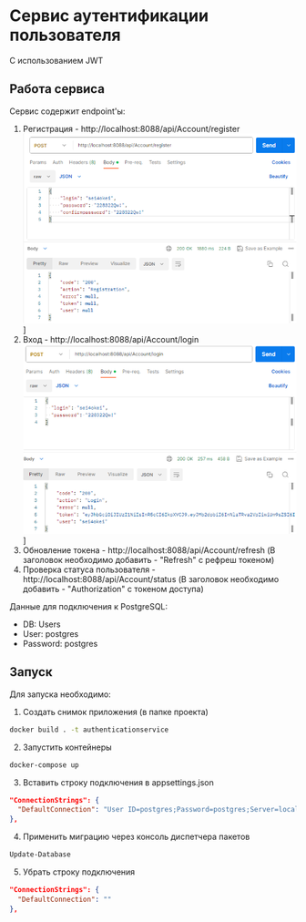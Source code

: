# Сервис аутентификации пользователя
C использованием JWT

## Работа сервиса
Сервис содержит endpoint'ы:
1. Регистрация - http://localhost:8088/api/Account/register
![Register](https://github.com/sei4okei/authentication-service/blob/docker/Pasted%20image%2020230903204312.png)]
2. Вход - http://localhost:8088/api/Account/login
![Login](https://github.com/sei4okei/authentication-service/blob/docker/Pasted%20image%2020230903204337.png)]
3. Обновление токена - http://localhost:8088/api/Account/refresh (В заголовок необходимо добавить - "Refresh" с рефреш токеном)
4. Проверка статуса пользователя - http://localhost:8088/api/Account/status (В заголовок необходимо добавить - "Authorization" с токеном доступа)

Данные для подключения к PostgreSQL:
- DB: Users
- User: postgres
- Password: postgres
## Запуск
Для запуска необходимо:

1. Создать снимок приложения (в папке проекта)
```cmd
docker build . -t authenticationservice
```
2. Запустить контейнеры
```cmd
docker-compose up
```
3.  Вставить строку подключения в appsettings.json
```json
"ConnectionStrings": {
  "DefaultConnection": "User ID=postgres;Password=postgres;Server=localhost;Port=5433;Database=Users;IntegratedSecurity=true;Pooling=true"
},
```
4.  Применить миграцию через консоль диспетчера пакетов
```cmd
Update-Database
```
5. Убрать строку подключения
```json
"ConnectionStrings": {
  "DefaultConnection": ""
},
```
